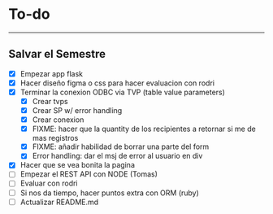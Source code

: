 # To-do
---
## Salvar el Semestre
- [X] Empezar app flask
- [X] Hacer diseño figma o css para hacer evaluacion con rodri
- [X] Terminar la conexion ODBC via TVP (table value parameters)
    - [X] Crear tvps
    - [X] Crear SP w/ error handling
    - [X] Crear conexion
    - [X] FIXME: hacer que la quantity de los recipientes a retornar si me de mas registros
    - [X] FIXME: añadir habilidad de borrar una parte del form
    - [X] Error handling: dar el msj de error al usuario en div
- [X] Hacer que se vea bonita la pagina
- [ ] Empezar el REST API con NODE (Tomas)
- [ ] Evaluar con rodri
- [ ] Si nos da tiempo, hacer puntos extra con ORM (ruby)
- [ ] Actualizar README.md
